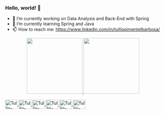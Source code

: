 ### Hello, world! 👋

- 🔭 I’m currently working on Data Analysis and Back-End with Spring
- 🌱 I’m currently learning Spring and Java
- 📫 How to reach me: https://www.linkedin.com/in/tulliopimentelbarbosa/

<div align="center">
  <a href="https://www.linkedin.com/in/tulliopimentelbarbosa/">
  <img height="180em" src="https://github-readme-stats.vercel.app/api?username=tulliopimentel&show_icons=true&theme=dark&include_all_commits=true&count_private=true"/>
  <img height="180em" src="https://github-readme-stats.vercel.app/api/top-langs/?username=tulliopimentel&layout=compact&langs_count=7&theme=dark"/>
</div>
  
<div style="display: inline_block"><br>
  <img align="center" alt="Tullio-Python" height="30" width="40" src="https://cdn.jsdelivr.net/gh/devicons/devicon/icons/python/python-original-wordmark.svg">
  <img align="center" alt="Tullio-Pandas" height="30" width="40" src="https://cdn.jsdelivr.net/gh/devicons/devicon/icons/pandas/pandas-original-wordmark.svg">
  <img align="center" alt="Tullio-Java" height="30" width="40" src="https://cdn.jsdelivr.net/gh/devicons/devicon/icons/java/java-original-wordmark.svg">
  <img align="center" alt="Tullio-Js" height="30" width="40" src="https://cdn.jsdelivr.net/gh/devicons/devicon/icons/javascript/javascript-original.svg">
  <img align="center" alt="Tullio-html" height="30" width="40" src="https://cdn.jsdelivr.net/gh/devicons/devicon/icons/html5/html5-original-wordmark.svg">
  <img align="center" alt="Tullio-css" height="30" width="40" src="https://cdn.jsdelivr.net/gh/devicons/devicon/icons/css3/css3-original-wordmark.svg">
  
  

